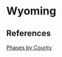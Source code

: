# Wyoming

## References

[Phases by County](https://health.wyo.gov/publichealth/immunization/wyoming-covid-19-vaccine-information/county-covid-19-vaccine-information/)

